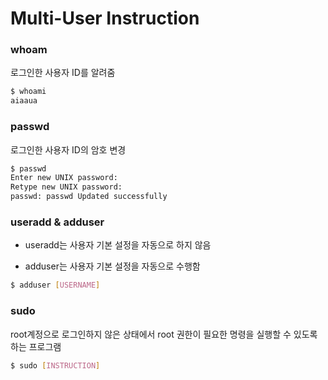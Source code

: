 # Multi-User Instruction

### whoam

로그인한 사용자 ID를 알려줌

```bash
$ whoami
aiaaua
```

 ### passwd

로그인한 사용자 ID의 암호 변경

```bash
$ passwd
Enter new UNIX password:
Retype new UNIX password:
passwd: passwd Updated successfully
```

### useradd & adduser

- useradd는 사용자 기본 설정을 자동으로 하지 않음

- adduser는 사용자 기본 설정을 자동으로 수행함

```bash
$ adduser [USERNAME]
```

### sudo

root계정으로 로그인하지 않은 상태에서 root 권한이 필요한 명령을 실행할 수 있도록 하는 프로그램

```bash
$ sudo [INSTRUCTION]
```

